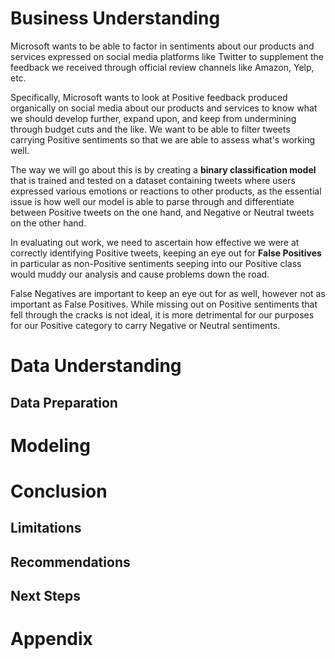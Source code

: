 # Business Understanding
Microsoft wants to be able to factor in sentiments about our products and services expressed on social media platforms like Twitter to supplement the feedback we received through official review channels like Amazon, Yelp, etc. 

Specifically, Microsoft wants to look at Positive feedback produced organically on social media about our products and services to know what we should develop further, expand upon, and keep from undermining through budget cuts and the like. We want to be able to filter tweets carrying Positive sentiments so that we are able to assess what's working well.

The way we will go about this is by creating a **binary classification model** that is trained and tested on a dataset containing tweets where users expressed various emotions or reactions to other products, as the essential issue is how well our model is able to parse through and differentiate between Positive tweets on the one hand, and Negative or Neutral tweets on the other hand.

In evaluating out work, we need to ascertain how effective we were at correctly identifying Positive tweets, keeping an eye out for **False Positives** in particular as non-Positive sentiments seeping into our Positive class would muddy our analysis and cause problems down the road.

False Negatives are important to keep an eye out for as well, however not as important as False Positives. While missing out on Positive sentiments that fell through the cracks is not ideal, it is more detrimental for our purposes for our Positive category to carry Negative or Neutral sentiments.

# Data Understanding


## Data Preparation

# Modeling

# Conclusion

## Limitations

## Recommendations

## Next Steps

# Appendix 
